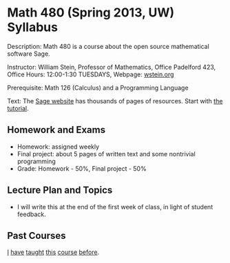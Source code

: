 # Math 480 (Spring 2013, UW) Syllabus

Description: Math 480 is a course about the open source mathematical software Sage.

Instructor: William Stein, Professor of Mathematics, Office Padelford 423, Office Hours: 12:00-1:30 TUESDAYS, Webpage: [wstein.org](http://wstein.org)

Prerequisite: Math 126 (Calculus) and a Programming Language

Text: The [Sage website](http://www.sagemath.org) has thousands of pages of resources.  Start with [the tutorial](http://sagemath.org/doc/tutorial/).


## Homework and Exams
- Homework: assigned weekly
- Final project: about 5 pages of written text and some nontrivial programming
- Grade: Homework - 50%, Final project - 50%

## Lecture Plan and Topics
- I will write this at the end of the first week of class, in light of student feedback.

## Past Courses

[I](http://wiki.wstein.org/edu/2012/480) [have](http://wiki.wstein.org/11/480a) [taught](http://wiki.wstein.org/edu/2010/581d) [this](http://wiki.wstein.org/10/480b) [course](http://wiki.wstein.org/09/480b) [before](http://wiki.wstein.org/2008/480a).



